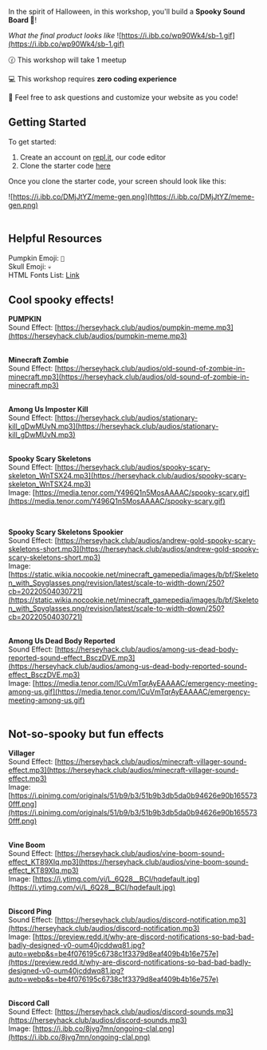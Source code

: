 In the spirit of Halloween, in this workshop, you'll build a **Spooky Sound Board 🎃**!

_What the final product looks like_
![https://i.ibb.co/wp90Wk4/sb-1.gif](https://i.ibb.co/wp90Wk4/sb-1.gif)

🕜 This workshop will take 1 meetup

💻 This workshop requires **zero coding experience**

👋 Feel free to ask questions and customize your website as you code!

## Getting Started

To get started:

1. Create an account on <a href="https://repl.it" target="_blank">repl.it</a>, our code editor
2. Clone the starter code <a href="https://replit.com/@MA157/Sound-Board-Starter-Code?v=1" target="_blank">here</a>

Once you clone the starter code, your screen should look like this:

![https://i.ibb.co/DMjJtYZ/meme-gen.png](https://i.ibb.co/DMjJtYZ/meme-gen.png)
<br>
<br>

## Helpful Resources

Pumpkin Emoji: `🎃`<br/>
Skull Emoji: `💀`<br/>
HTML Fonts List: <a href="https://www.w3.org/Style/Examples/007/fonts.en.html" target="_blank">Link</a>


## Cool spooky effects!

**PUMPKIN**<br/>
Sound Effect: [https://herseyhack.club/audios/pumpkin-meme.mp3](https://herseyhack.club/audios/pumpkin-meme.mp3)<br/><br/>

**Minecraft Zombie**<br/>
Sound Effect: [https://herseyhack.club/audios/old-sound-of-zombie-in-minecraft.mp3](https://herseyhack.club/audios/old-sound-of-zombie-in-minecraft.mp3)<br/><br/>

**Among Us Imposter Kill**<br/>
Sound Effect: [https://herseyhack.club/audios/stationary-kill_gDwMUvN.mp3](https://herseyhack.club/audios/stationary-kill_gDwMUvN.mp3)<br/><br/>

**Spooky Scary Skeletons**<br/>
Sound Effect: [https://herseyhack.club/audios/spooky-scary-skeleton_WnTSX24.mp3](https://herseyhack.club/audios/spooky-scary-skeleton_WnTSX24.mp3)<br/>
Image: [https://media.tenor.com/Y496Q1n5MosAAAAC/spooky-scary.gif](https://media.tenor.com/Y496Q1n5MosAAAAC/spooky-scary.gif)<br/>

<br/>

**Spooky Scary Skeletons Spookier**<br/>
Sound Effect: [https://herseyhack.club/audios/andrew-gold-spooky-scary-skeletons-short.mp3](https://herseyhack.club/audios/andrew-gold-spooky-scary-skeletons-short.mp3)<br/>
Image: [https://static.wikia.nocookie.net/minecraft_gamepedia/images/b/bf/Skeleton_with_Spyglasses.png/revision/latest/scale-to-width-down/250?cb=20220504030721](https://static.wikia.nocookie.net/minecraft_gamepedia/images/b/bf/Skeleton_with_Spyglasses.png/revision/latest/scale-to-width-down/250?cb=20220504030721)<br/><br/>

**Among Us Dead Body Reported**<br/>
Sound Effect: [https://herseyhack.club/audios/among-us-dead-body-reported-sound-effect_BsczDVE.mp3](https://herseyhack.club/audios/among-us-dead-body-reported-sound-effect_BsczDVE.mp3)<br/>
Image: [https://media.tenor.com/lCuVmTqrAyEAAAAC/emergency-meeting-among-us.gif](https://media.tenor.com/lCuVmTqrAyEAAAAC/emergency-meeting-among-us.gif)<br/><br/>

## Not-so-spooky but fun effects

**Villager**<br/>
Sound Effect: [https://herseyhack.club/audios/minecraft-villager-sound-effect.mp3](https://herseyhack.club/audios/minecraft-villager-sound-effect.mp3)<br/>
Image: [https://i.pinimg.com/originals/51/b9/b3/51b9b3db5da0b94626e90b1655730fff.png](https://i.pinimg.com/originals/51/b9/b3/51b9b3db5da0b94626e90b1655730fff.png)<br/><br/>


**Vine Boom**<br/>
Sound Effect: [https://herseyhack.club/audios/vine-boom-sound-effect_KT89XIq.mp3](https://herseyhack.club/audios/vine-boom-sound-effect_KT89XIq.mp3)<br/>
Image: [https://i.ytimg.com/vi/L_6Q28__BCI/hqdefault.jpg](https://i.ytimg.com/vi/L_6Q28__BCI/hqdefault.jpg)<br/><br/>


**Discord Ping**<br/>
Sound Effect: [https://herseyhack.club/audios/discord-notification.mp3](https://herseyhack.club/audios/discord-notification.mp3)<br/>
Image: [https://preview.redd.it/why-are-discord-notifications-so-bad-bad-badly-designed-v0-oum40jcddwq81.jpg?auto=webp&s=be4f076195c6738c1f3379d8eaf409b4b16e757e](https://preview.redd.it/why-are-discord-notifications-so-bad-bad-badly-designed-v0-oum40jcddwq81.jpg?auto=webp&s=be4f076195c6738c1f3379d8eaf409b4b16e757e)<br/><br/>


**Discord Call**<br/>
Sound Effect: [https://herseyhack.club/audios/discord-sounds.mp3](https://herseyhack.club/audios/discord-sounds.mp3)<br/>
Image: [https://i.ibb.co/8jvg7mn/ongoing-clal.png](https://i.ibb.co/8jvg7mn/ongoing-clal.png)<br/>

<br/>

<br/>
<br/>
<br/>
<br/>
